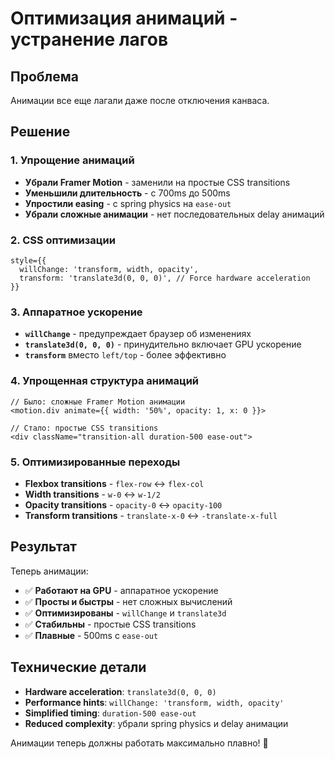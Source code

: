 # Оптимизация анимаций - устранение лагов

## Проблема
Анимации все еще лагали даже после отключения канваса.

## Решение

### 1. Упрощение анимаций
- **Убрали Framer Motion** - заменили на простые CSS transitions
- **Уменьшили длительность** - с 700ms до 500ms
- **Упростили easing** - с spring physics на `ease-out`
- **Убрали сложные анимации** - нет последовательных delay анимаций

### 2. CSS оптимизации
```tsx
style={{
  willChange: 'transform, width, opacity',
  transform: 'translate3d(0, 0, 0)', // Force hardware acceleration
}}
```

### 3. Аппаратное ускорение
- **`willChange`** - предупреждает браузер об изменениях
- **`translate3d(0, 0, 0)`** - принудительно включает GPU ускорение
- **`transform`** вместо `left/top` - более эффективно

### 4. Упрощенная структура анимаций
```tsx
// Было: сложные Framer Motion анимации
<motion.div animate={{ width: '50%', opacity: 1, x: 0 }}>

// Стало: простые CSS transitions
<div className="transition-all duration-500 ease-out">
```

### 5. Оптимизированные переходы
- **Flexbox transitions** - `flex-row` ↔ `flex-col`
- **Width transitions** - `w-0` ↔ `w-1/2`
- **Opacity transitions** - `opacity-0` ↔ `opacity-100`
- **Transform transitions** - `translate-x-0` ↔ `-translate-x-full`

## Результат

Теперь анимации:
- ✅ **Работают на GPU** - аппаратное ускорение
- ✅ **Просты и быстры** - нет сложных вычислений
- ✅ **Оптимизированы** - `willChange` и `translate3d`
- ✅ **Стабильны** - простые CSS transitions
- ✅ **Плавные** - 500ms с `ease-out`

## Технические детали

- **Hardware acceleration**: `translate3d(0, 0, 0)`
- **Performance hints**: `willChange: 'transform, width, opacity'`
- **Simplified timing**: `duration-500 ease-out`
- **Reduced complexity**: убрали spring physics и delay анимации

Анимации теперь должны работать максимально плавно! 🚀
